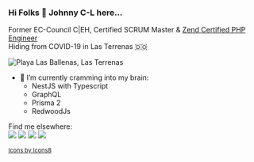 ### Hi Folks 👋 Johnny C-L here...
Former EC-Council C|EH, Certified SCRUM Master & [Zend Certified PHP Engineer](https://www.zend-zce.com/en/yellow-pages/ZEND028318)  
Hiding from COVID-19 in Las Terrenas :dominican_republic:

![Playa Las Ballenas, Las Terrenas](https://jchlu.d.pr/ITxilD/Dj13FvIA4O+)
- 🌱 I’m currently cramming into my brain:
  - NestJS with Typescript
  - GraphQL
  - Prisma 2
  - RedwoodJs  
  
Find me elsewhere:  
[![](https://jchlu.d.pr/QnXWnT/oAXZ7nIA2a+)](https://twitter.com/jchlu) 
[![](https://jchlu.d.pr/AYTC1J/IQ3CcpWzyH+)](https://www.instagram.com/jchlu/) 
[![](https://jchlu.d.pr/fDGQeV/j39RlkWQt1+)](https://www.linkedin.com/in/jchlu/) 
[![](https://jchlu.d.pr/oMSSc4/jpvwEelIhC+)](https://github.com/jchlu)  
  
  
  
  
  
<sup>[Icons by Icons8](https://icons8.com/icons)</sup>

<!--
**jchlu/jchlu** is a ✨ _special_ ✨ repository because its `README.md` (this file) appears on your GitHub profile.

Here are some ideas to get you started:

- 🔭 I’m currently working on ...
- 🌱 I’m currently learning ...
- 👯 I’m looking to collaborate on ...
- 🤔 I’m looking for help with ...
- 💬 Ask me about ...
- 📫 How to reach me: ...
- 😄 Pronouns: ...
- ⚡ Fun fact: ...
-->
